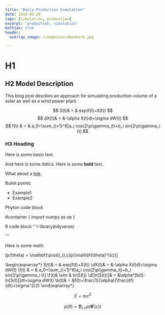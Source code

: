 ```yaml
---
title: "Daily Production Simulation"
date: 2019-03-29
tags: [simulation, production]
excerpt: "production, simulation"
mathjax: true
header:
  overlay_image: /images/windDenmark.jpg

---
```


# H1

## H2 Model Description

This blog post desribes an approach for simulating production volume of a solar as well as a wind power plant.

$$ S(t)& = & exp(f(t)+X(t)) $$
$$ dX(t)& = &-\alpha X(t)dt+\sigma dW(t) $$
$$ f(t) & = & a_0+\sum_{i=1}^6[a_i cos(2\pi\gamma_it)+b_i sin(2\pi\gamma_i t)] $$
### H3 Heading

Here is some basic text.

And here is some *italics*.
Here is some **bold** text.

What about a [link](www.google.com).

Bullet points:
* Example1
* Example2

Phyton code block

#container {
  import numpy as np
}

R code block
'''r
library(tidyverse)

'''

Here is some math:

\[p(\theta) = \mathbf{\prod}_{i,c}p(\mathbf{\theta}^i(c))\]

\begin{eqnarray*}
S(t)& = & exp(f(t)+X(t))
\\dX(t)& = &-\alpha X(t)dt+\sigma dW(t)
\\f(t) & = & a_0+\sum_{i=1}^6[a_i cos(2\pi\gamma_it)+b_i sin(2\pi\gamma_i t)]
\\f(t)& \sim & ln(S(t))
\\d[ln(S(t))]& = &\alpha*[b(t)-ln[S(t)]]dt+\sigma dW(t)
\\b(t)& = &f(t)+\frac{1}{\alpha}(\frac{df}{dt}+\sigma^2/2)
\end{eqnarray*}

$$ E = mc^2 $$

$$  p(\theta) = \mathbf{\prod}_{i,c}p(\mathbf{\theta}^i(c)) $$
